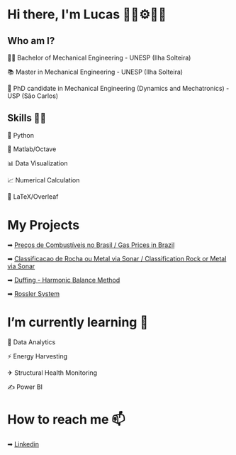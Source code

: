 # Hi there, I'm Lucas 👋🔧⚙👨‍💻


## Who am I?

👨‍🎓 Bachelor of Mechanical Engineering - UNESP (Ilha Solteira)

📚 Master in Mechanical Engineering - UNESP (Ilha Solteira)

🤖 PhD candidate in Mechanical Engineering (Dynamics and Mechatronics) - USP (São Carlos)


## Skills 👨‍💻

🐍 Python

📝 Matlab/Octave

📊 Data Visualization

📈 Numerical Calculation

🍃 LaTeX/Overleaf

# My Projects

➡ [Preços de Combustíveis no Brasil / Gas Prices in Brazil](https://github.com/lucaszanov/Precos-de-Combustiveis-no-Brasil-Gas-Prices-in-Brazil)

➡ [Classificacao de Rocha ou Metal via Sonar / Classification Rock or Metal via Sonar](https://github.com/lucaszanov/Classificacao-de-Rocha-ou-Metal-via-Sonar-Classification--Rock-or-Metal--via-Sonar)

➡ [Duffing - Harmonic Balance Method](https://github.com/lucaszanov/Duffing-Harmonic-Balance-Method)

➡ [Rossler System](https://github.com/lucaszanov/Rossler-system)


# I’m currently learning 🌱

🎲 Data Analytics

⚡ Energy Harvesting

✈ Structural Health Monitoring

✍ Power BI


# How to reach me 📫 

➡ [Linkedin](https://www.linkedin.com/in/lucas-zanovello-tahara-628a31102/)


